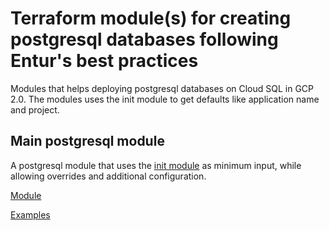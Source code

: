 # Terraform module(s) for creating postgresql databases following Entur's best practices

Modules that helps deploying postgresql databases on Cloud SQL in GCP 2.0. The modules uses the init module to get defaults like application name and project.

## Main postgresql module

A postgresql module that uses the [init module](https://github.com/entur/terraform-gcp-init) as minimum input, while allowing overrides and additional configuration.

[Module](modules/terraform-gcp-postgres)

[Examples](examples)
